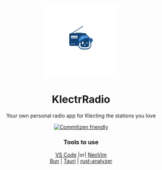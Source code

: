 <div align='center'>
  <img  src="src/assets/FullLogo_Transparent.png" width="200" height="200">

# KlectrRadio

Your own personal radio app for Klecting the stations you love

[![Commitizen friendly](https://img.shields.io/badge/commitizen-friendly-brightgreen.svg)](http://commitizen.github.io/cz-cli/)

### Tools to use

[VS Code](https://code.visualstudio.com/) |or| [NeoVim](https://neovim.io/)\
[Bun](https://bun.sh/) | [Tauri](https://marketplace.visualstudio.com/items?itemName=tauri-apps.tauri-vscode) | [rust-analyzer](https://marketplace.visualstudio.com/items?itemName=rust-lang.rust-analyzer)

</div>
